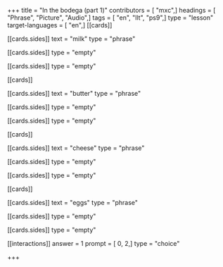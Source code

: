 +++
title = "In the bodega (part 1)"
contributors = [ "mxc",]
headings = [ "Phrase", "Picture", "Audio",]
tags = [ "en", "llt", "ps9",]
type = "lesson"
target-languages = [ "en",]
[[cards]]

[[cards.sides]]
text = "milk"
type = "phrase"

[[cards.sides]]
type = "empty"

[[cards.sides]]
type = "empty"

[[cards]]

[[cards.sides]]
text = "butter"
type = "phrase"

[[cards.sides]]
type = "empty"

[[cards.sides]]
type = "empty"

[[cards]]

[[cards.sides]]
text = "cheese"
type = "phrase"

[[cards.sides]]
type = "empty"

[[cards.sides]]
type = "empty"

[[cards]]

[[cards.sides]]
text = "eggs"
type = "phrase"

[[cards.sides]]
type = "empty"

[[cards.sides]]
type = "empty"

[[interactions]]
answer = 1
prompt = [ 0, 2,]
type = "choice"

+++
